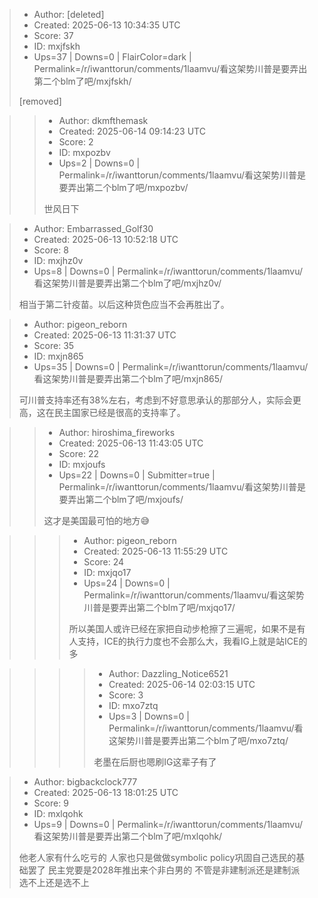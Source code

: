 > - Author: [deleted]
> - Created: 2025-06-13 10:34:35 UTC
> - Score: 37
> - ID: mxjfskh
> - Ups=37 | Downs=0 | FlairColor=dark | Permalink=/r/iwanttorun/comments/1laamvu/看这架势川普是要弄出第二个blm了吧/mxjfskh/
>
> [removed]

>> - Author: dkmfthemask
>> - Created: 2025-06-14 09:14:23 UTC
>> - Score: 2
>> - ID: mxpozbv
>> - Ups=2 | Downs=0 | Permalink=/r/iwanttorun/comments/1laamvu/看这架势川普是要弄出第二个blm了吧/mxpozbv/
>>
>> 世风日下

> - Author: Embarrassed_Golf30
> - Created: 2025-06-13 10:52:18 UTC
> - Score: 8
> - ID: mxjhz0v
> - Ups=8 | Downs=0 | Permalink=/r/iwanttorun/comments/1laamvu/看这架势川普是要弄出第二个blm了吧/mxjhz0v/
>
> 相当于第二针疫苗。以后这种货色应当不会再胜出了。

> - Author: pigeon_reborn
> - Created: 2025-06-13 11:31:37 UTC
> - Score: 35
> - ID: mxjn865
> - Ups=35 | Downs=0 | Permalink=/r/iwanttorun/comments/1laamvu/看这架势川普是要弄出第二个blm了吧/mxjn865/
>
> 可川普支持率还有38%左右，考虑到不好意思承认的那部分人，实际会更高，这在民主国家已经是很高的支持率了。

>> - Author: hiroshima_fireworks
>> - Created: 2025-06-13 11:43:05 UTC
>> - Score: 22
>> - ID: mxjoufs
>> - Ups=22 | Downs=0 | Submitter=true | Permalink=/r/iwanttorun/comments/1laamvu/看这架势川普是要弄出第二个blm了吧/mxjoufs/
>>
>> 这才是美国最可怕的地方😅

>>> - Author: pigeon_reborn
>>> - Created: 2025-06-13 11:55:29 UTC
>>> - Score: 24
>>> - ID: mxjqo17
>>> - Ups=24 | Downs=0 | Permalink=/r/iwanttorun/comments/1laamvu/看这架势川普是要弄出第二个blm了吧/mxjqo17/
>>>
>>> 所以美国人或许已经在家把自动步枪擦了三遍呢，如果不是有人支持，ICE的执行力度也不会那么大，我看IG上就是站ICE的多

>>>> - Author: Dazzling_Notice6521
>>>> - Created: 2025-06-14 02:03:15 UTC
>>>> - Score: 3
>>>> - ID: mxo7ztq
>>>> - Ups=3 | Downs=0 | Permalink=/r/iwanttorun/comments/1laamvu/看这架势川普是要弄出第二个blm了吧/mxo7ztq/
>>>>
>>>> 老墨在后厨也嗯刷IG这辈子有了

> - Author: bigbackclock777
> - Created: 2025-06-13 18:01:25 UTC
> - Score: 9
> - ID: mxlqohk
> - Ups=9 | Downs=0 | Permalink=/r/iwanttorun/comments/1laamvu/看这架势川普是要弄出第二个blm了吧/mxlqohk/
>
> 他老人家有什么吃亏的 人家也只是做做symbolic policy巩固自己选民的基础罢了 民主党要是2028年推出来个非白男的 不管是非建制派还是建制派 选不上还是选不上
